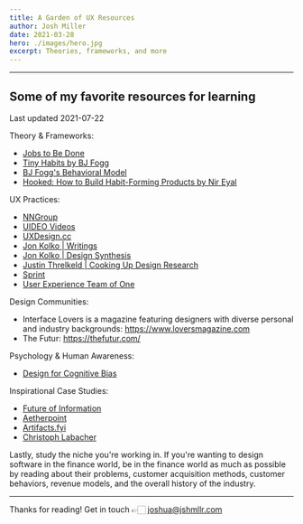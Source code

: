 ```yaml
---
title: A Garden of UX Resources
author: Josh Miller
date: 2021-03-28
hero: ./images/hero.jpg
excerpt: Theories, frameworks, and more 
---
```


---

## Some of my favorite resources for learning

Last updated 2021-07-22

Theory & Frameworks:

- [Jobs to Be Done](http://www.whencoffeeandkalecompete.com "When Coffee and Kale Compete")
- [Tiny Habits by BJ Fogg](https://tinyhabits.com "Tiny Habits")
- [BJ Fogg's Behavioral Model](https://behaviormodel.org "Behavioral Model")
- [Hooked: How to Build Habit-Forming Products by Nir Eyal](https://www.amazon.com/Hooked-How-Build-Habit-Forming-Products/dp/1591847788 "Hooked")

UX Practices:

- [NNGroup](https://www.nngroup.com/)
- [UIDEO Videos](https://uideo.net/)
- [UXDesign.cc](https://uxdesign.cc/)
- [Jon Kolko | Writings](http://www.jonkolko.com/index.php)
- [Jon Kolko | Design Synthesis](https://vimeo.com/3945848)
- [Justin Threlkeld | Cooking Up Design Research](https://www.notion.so/Cooking-up-design-research-6c42cd04b2b240ef8093e6ca2deb146b)
- [Sprint](https://www.thesprintbook.com/)
- [User Experience Team of One](https://smile.amazon.com/User-Experience-Team-One-Research/dp/1933820187)

Design Communities:

- Interface Lovers is a magazine featuring designers with diverse personal and industry backgrounds: <https://www.loversmagazine.com>
- The Futur: <https://thefutur.com/>

Psychology & Human Awareness:

- [Design for Cognitive Bias](https://abookapart.com/products/design-for-cognitive-bias "Design for Cognitive Bias")

Inspirational Case Studies:

- [Future of Information](http://futureofinformation.com)
- [Aetherpoint](https://www.aetherpoint.com/writing/)
- [Artifacts.fyi](http://artifacts.fyi)
- [Christoph Labacher](https://christophlabacher.com/about)

Lastly, study the niche you're working in. If you're wanting to design software in the finance world, be in the finance world as much as possible by reading about their problems, customer acquisition methods, customer behaviors, revenue models, and the overall history of the industry.

---

Thanks for reading!
Get in touch 👉🏻 [joshua@jshmllr.com](mailto:joshua@jshmllr.com)
